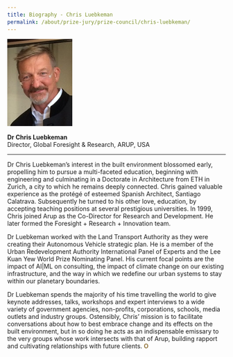 ```yaml
---
title: Biography - Chris Luebkeman
permalink: /about/prize-jury/prize-council/chris-luebkeman/
---
```


<div style="width:150px"><img src="/images/jury/chris-luebkeman.jpg" alt="Chris Luebkeman" /></div>

**Dr Chris Luebkeman**<br>
Director, Global Foresight & Research, ARUP, USA

---

Dr Chris Luebkeman’s interest in the built environment blossomed early, propelling him to pursue a multi-faceted education, beginning with engineering and culminating in a Doctorate in Architecture from ETH in Zurich, a city to which he remains deeply connected. Chris gained valuable experience as the protégé of esteemed Spanish Architect, Santiago Calatrava. Subsequently he turned to his other love, education, by accepting teaching positions at several prestigious universities. In 1999, Chris joined Arup as the Co-Director for Research and Development. He later formed the Foresight + Research + Innovation team.

Dr Luebkeman worked with the Land Transport Authority as they were creating their Autonomous Vehicle strategic plan. He is a member of the Urban Redevelopment Authority International Panel of Experts and the Lee Kuan Yew World Prize Nominating Panel. His current focal points are the impact of AI|ML on consulting, the impact of climate change on our existing infrastructure, and the way in which we redefine our urban systems to stay within our planetary boundaries.

Dr Luebkeman spends the majority of his time travelling the world to give keynote addresses, talks, workshops and expert interviews to a wide variety of government agencies, non-profits, corporations, schools, media outlets and industry groups. Ostensibly, Chris’ mission is to facilitate conversations about how to best embrace change and its effects on the built environment, but in so doing he acts as an indispensable emissary to the very groups whose work intersects with that of Arup, building rapport and cultivating relationships with future clients. **<font color="#967942">O</font>**
